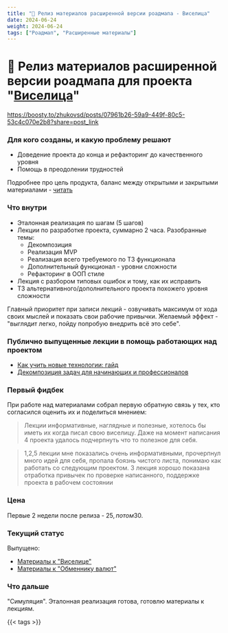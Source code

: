 ```yaml
---
title: "🚀 Релиз материалов расширенной версии роадмапа - Виселица"
date: 2024-06-24
weight: 2024-06-24
tags: ["Роадмап", "Расширенные материалы"]
---
```


# 🚀 Релиз материалов расширенной версии роадмапа для проекта "[Виселица](https://zhukovsd.github.io/java-backend-learning-course/Projects/Hangman/)"

https://boosty.to/zhukovsd/posts/07961b26-59a9-449f-80c5-53c4c070e2b8?share=post_link

### Для кого созданы, и какую проблему решают

- Доведение проекта до конца и рефакторинг до качественного уровня
- Помощь в преодолении трудностей 

Подробнее про цель продукта, баланс между открытыми и закрытыми материалами - [читать](https://telegra.ph/Moj-pervyj-produkt---rasshirennaya-versiya-roadmapa-04-21)

### Что внутри

- Эталонная реализация по шагам (5 шагов)
- Лекции по разработке проекта, суммарно 2 часа. Разобранные темы:
  - Декомпозиция
  - Реализация MVP
  - Реализация всего требуемого по ТЗ функционала
  - Дополнительный функционал - уровни сложности
  - Рефакторинг в ООП стиле
- Лекция с разбором типовых ошибок и тому, как их исправить
- ТЗ альтернативного/дополнительного проекта похожего уровня сложности

Главный приоритет при записи лекций - озвучивать максимум от хода своих мыслей и показать свои рабочие привычки. Желаемый эффект - "выглядит легко, пойду попробую внедрить всё это себе".

### Публично выпущенные лекции в помощь работающих над проектом

- [Как учить новые технологии: гайд](https://youtube.com/live/IlrNXhesSVs)
- [Декомпозиция задач для начинающих и профессионалов](https://youtube.com/live/3ox5DI_xAog)

### Первый фидбек

При работе над материалами собрал первую обратную связь у тех, кто согласился оценить их и поделиться мнением:

> Лекции информативные, наглядные и полезные, хотелось бы иметь их когда писал свою виселицу. Даже на момент написания 4 проекта удалось подчерпнуть что то полезное для себя.

> 1,2,5 лекции мне показались очень информативными, прочерпнул много идей для себя, пропала боязнь чистого листа, понимаю как работать со следующим проектом. 3 лекция хорошо показана отработка привычек по проверке написанного, поддержке проекта в рабочем состоянии

### Цена

Первые 2 недели после релиза - 25$, потом 30$.

### Текущий статус

Выпущено:
- [Материалы к "Виселице"](https://boosty.to/zhukovsd/posts/07961b26-59a9-449f-80c5-53c4c070e2b8?share=post_link)
- [Материалы к "Обменнику валют"](https://boosty.to/zhukovsd/posts/08a542e8-5503-4331-a82b-7b6bcf04314b?share=post_link)

### Что дальше

"Симуляция". Эталонная реализация готова, готовлю материалы к лекциям.

{{< tags >}}
